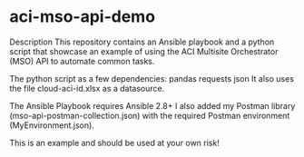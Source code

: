 # aci-mso-api-demo

Description 
This repository contains an Ansible playbook and a python script that showcase an example of using the ACI Multisite Orchestrator (MSO) API to automate common tasks.

The python script as a few dependencies:
  pandas
  requests
  json
It also uses the file cloud-aci-id.xlsx as a datasource.

The Ansible Playbook requires Ansible 2.8+
I also added my Postman library (mso-api-postman-collection.json) with the required Postman environment (MyEnvironment.json).

This is an example and should be used at your own risk!
